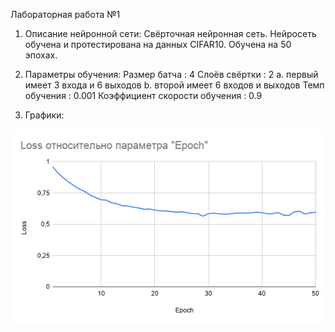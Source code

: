 Лабораторная работа №1

1. Описание нейронной сети:
Свёрточная нейронная сеть.
Нейросеть обучена и протестирована на данных CIFAR10.
Обучена на 50 эпохах.

2. Параметры обучения:
Размер батча : 4
Слоёв свёртки : 2
a. первый имеет 3 входа и 6 выходов
b. второй имеет 6 входов и выходов
Темп обучения : 0.001
Коэффициент скорости обучения : 0.9

3. Графики:


![Image alt](https://github.com/EvgenyLeonovets/StatRad/raw/master/LossEpoch.png)
